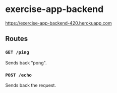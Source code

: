 # exercise-app-backend
https://exercise-app-backend-420.herokuapp.com

## Routes
### `GET /ping`
Sends back "pong".

### `POST /echo`
Sends back the request.
